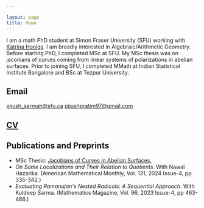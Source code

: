 ```yaml
---

layout: page
title: Home
---
```



I am a math PhD student at Simon Fraser University (SFU) working with [Katrina Honigs](https://www.sfu.ca/~khonigs/). I am broadly interested in Algebraic/Arithmetic Geometry. Before starting PhD, I completed MSc at SFU. My MSc thesis was on jaconians of curves coming from linear systems of polarizations in abelian surfaces. Prior to joining SFU, I completed MMath at Indian Statistical Institute Bangalore and BSc at Tezpur University.

## Email
pijush_sarmah@sfu.ca 
pijushpratim97@gmail.com

## [CV](https://drive.google.com/file/d/1l3wZg4P2YEvhucc0Rmuasv9MmIYZ6kAt/view)



## Publications and Preprints

 - MSc Thesis: [Jacobians of Curves in Abelian Surfaces.](https://summit.sfu.ca/item/38565)
 - _On Some Localizations and Their Relation to Quotients_. With Nawal Hazarika. (American Mathematical Monthly, Vol. 131, 2024 Issue-4, pp 335-342.)
 - _Evaluating Ramanujan's Nested Radicals: A Sequential Approach_. With Kuldeep Sarma. (Mathematics Magazine, Vol. 96, 2023 Issue-4, pp 463-466.)


